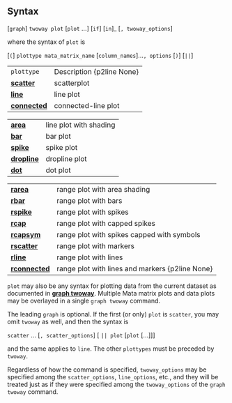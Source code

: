 ## Syntax

\[`graph`\] `twoway plot` \[`plot` ...\] <span
class="command">\[`if`\] \[`in`\]_ \[`, twoway_options`\]

where the syntax of `plot` is

\[`(`\] `plottype mata_matrix_name` \[`column_names`\]...`, options`
\[`)`\] \[`||`\]

|                                                                                                         |                           |
|---------------------------------------------------------------------------------------------------------|---------------------------|
| `plottype`                                                                                              | Description {p2line None} |
| [<strong>scatter</strong>](http://www.stata.com/help.cgi?scatter)            | scatterplot               |
| [<strong>line</strong>](http://www.stata.com/help.cgi?line)                  | line plot                 |
| [<strong>connected</strong>](http://www.stata.com/help.cgi?twoway_connected) | connected-line plot       |

|                                                                                                       |                        |
|-------------------------------------------------------------------------------------------------------|------------------------|
| [<strong>area</strong>](http://www.stata.com/help.cgi?twoway_area)         | line plot with shading |
| [<strong>bar</strong>](http://www.stata.com/help.cgi?twoway_bar)           | bar plot               |
| [<strong>spike</strong>](http://www.stata.com/help.cgi?twoway_spike)       | spike plot             |
| [<strong>dropline</strong>](http://www.stata.com/help.cgi?twoway_dropline) | dropline plot          |
| [<strong>dot</strong>](http://www.stata.com/help.cgi?twoway_dot)           | dot plot               |

|                                                                                                           |                                                 |
|-----------------------------------------------------------------------------------------------------------|-------------------------------------------------|
| [<strong>rarea</strong>](http://www.stata.com/help.cgi?twoway_rarea)           | range plot with area shading                    |
| [<strong>rbar</strong>](http://www.stata.com/help.cgi?twoway_rbar)             | range plot with bars                            |
| [<strong>rspike</strong>](http://www.stata.com/help.cgi?twoway_rspike)         | range plot with spikes                          |
| [<strong>rcap</strong>](http://www.stata.com/help.cgi?twoway_rcap)             | range plot with capped spikes                   |
| [<strong>rcapsym</strong>](http://www.stata.com/help.cgi?twoway_rcapsym)       | range plot with spikes capped with symbols      |
| [<strong>rscatter</strong>](http://www.stata.com/help.cgi?twoway_rscatter)     | range plot with markers                         |
| [<strong>rline</strong>](http://www.stata.com/help.cgi?twoway_rline)           | range plot with lines                           |
| [<strong>rconnected</strong>](http://www.stata.com/help.cgi?twoway_rconnected) | range plot with lines and markers {p2line None} |

`plot` may also be any syntax for plotting data from the current dataset
as documented in
[<strong>graph twoway</strong>](http://www.stata.com/help.cgi?graph%20twoway).
Multiple Mata matrix plots and data plots may be overlayed in a single
`graph twoway` command.

The leading `graph` is optional. If the first (or only) `plot` is
`scatter`, you may omit `twoway` as well, and then the syntax is

`scatter` ... \[`, scatter_options`\] \[ `|| plot` \[`plot`
\[...\]\]\]

and the same applies to `line`. The other `plottypes` must be preceded
by `twoway`.

Regardless of how the command is specified, `twoway_options` may be
specified among the `scatter_options`, `line_options`, etc., and they
will be treated just as if they were specified among the
`twoway_options` of the `graph twoway` command.
